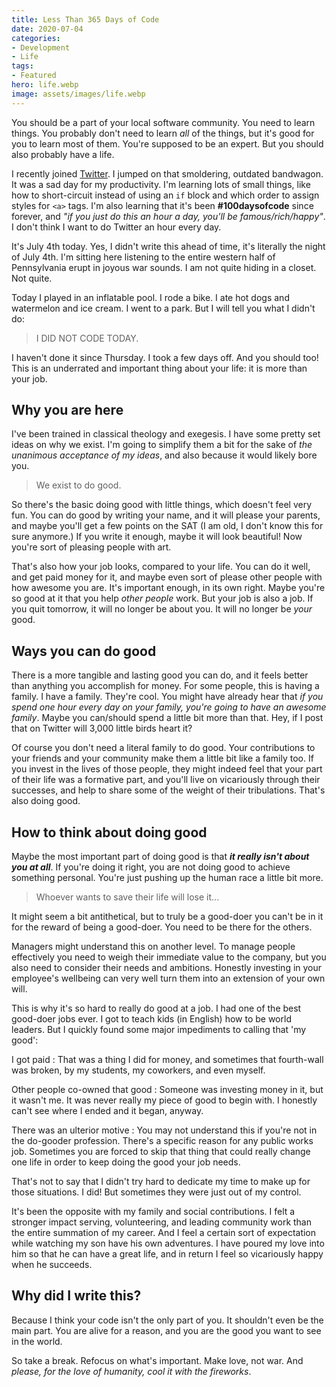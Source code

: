 ```yaml
---
title: Less Than 365 Days of Code
date: 2020-07-04
categories:
- Development
- Life
tags:
- Featured
hero: life.webp
image: assets/images/life.webp
---
```


You should be a part of your local software community. You need to learn things. You probably don't need to learn *all* of the things, but it's good for you to learn most of them. You're supposed to be an expert. But you should also probably have a life.

I recently joined [Twitter](https://twitter.com/monjibram). I jumped on that smoldering, outdated bandwagon. It was a sad day for my productivity. I'm learning lots of small things, like how to short-circuit instead of using an `if` block and which order to assign styles for `<a>` tags. I'm also learning that it's been **#100daysofcode** since forever, and *"if you just do this an hour a day, you'll be famous/rich/happy"*. I don't think I want to do Twitter an hour every day.

It's July 4th today. Yes, I didn't write this ahead of time, it's literally the night of July 4th. I'm sitting here listening to the entire western half of Pennsylvania erupt in joyous war sounds. I am not quite hiding in a closet. Not quite.

Today I played in an inflatable pool. I rode a bike. I ate hot dogs and watermelon and ice cream. I went to a park. But I will tell you what I didn't do:

> I DID NOT CODE TODAY.

I haven't done it since Thursday. I took a few days off. And you should too! This is an underrated and important thing about your life: it is more than your job.

## Why you are here
I've been trained in classical theology and exegesis. I have some pretty set ideas on why we exist. I'm going to simplify them a bit for the sake of *the unanimous acceptance of my ideas*, and also because it would likely bore you. 

> We exist to do good.

So there's the basic doing good with little things, which doesn't feel very fun. You can do good by writing your name, and it will please your parents, and maybe you'll get a few points on the SAT (I am old, I don't know this for sure anymore.) If you write it enough, maybe it will look beautiful! Now you're sort of pleasing people with art.

That's also how your job looks, compared to your life. You can do it well, and get paid money for it, and maybe even sort of please other people with how awesome you are. It's important enough, in its own right. Maybe you're so good at it that you help *other people* work. But your job is also a job. If you quit tomorrow, it will no longer be about you. It will no longer be *your* good.

## Ways you can do good
There is a more tangible and lasting good you can do, and it feels better than anything you accomplish for money. For some people, this is having a family. I have a family. They're cool. You might have already hear that *if you spend one hour every day on your family, you're going to have an awesome family*. Maybe you can/should spend a little bit more than that. Hey, if I post that on Twitter will 3,000 little birds heart it?

Of course you don't need a literal family to do good. Your contributions to your friends and your community make them a little bit like a family too. If you invest in the lives of those people, they might indeed feel that your part of their life was a formative part, and you'll live on vicariously through their successes, and help to share some of the weight of their tribulations. That's also doing good.

## How to think about doing good
Maybe the most important part of doing good is that ***it really isn't about you at all***. If you're doing it right, you are not doing good to achieve something personal. You're just pushing up the human race a little bit more.

> Whoever wants to save their life will lose it...

It might seem a bit antithetical, but to truly be a good-doer you can't be in it for the reward of being a good-doer. You need to be there for the others. 

Managers might understand this on another level. To manage people effectively you need to weigh their immediate value to the company, but you also need to consider their needs and ambitions. Honestly investing in your employee's wellbeing can very well turn them into an extension of your own will.

This is why it's so hard to really do good at a job. I had one of the best good-doer jobs ever. I got to teach kids (in English) how to be world leaders. But I quickly found some major impediments to calling that 'my good':

I got paid
: That was a thing I did for money, and sometimes that fourth-wall was broken, by my students, my coworkers, and even myself.

Other people co-owned that good
: Someone was investing money in it, but it wasn't me. It was never really my piece of good to begin with. I honestly can't see where I ended and it began, anyway.

There was an ulterior motive
: You may not understand this if you're not in the do-gooder profession. There's a specific reason for any public works job. Sometimes you are forced to skip that thing that could really change one life in order to keep doing the good your job needs.

That's not to say that I didn't try hard to dedicate my time to make up for those situations. I did! But sometimes they were just out of my control.

It's been the opposite with my family and social contributions. I felt a stronger impact serving, volunteering, and leading community work than the entire summation of my career. And I feel a certain sort of expectation while watching my son have his own adventures. I have poured my love into him so that he can have a great life, and in return I feel so vicariously happy when he succeeds.

## Why did I write this?
Because I think your code isn't the only part of you. It shouldn't even be the main part. You are alive for a reason, and you are the good you want to see in the world.

So take a break. Refocus on what's important. Make love, not war. And *please, for the love of humanity, cool it with the fireworks*.
